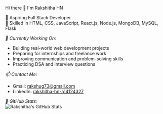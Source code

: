 
Hi there 👋 I'm Rakshitha HN

🚀 Aspiring Full Stack Developer  
🎯 Skilled in HTML, CSS, JavaScript, React.js, Node.js, MongoDB, MySQL, Flask  

*🌱 Currently Working On:*  
- Building real-world web development projects  
- Preparing for internships and freelance work  
- Improving communication and problem-solving skills  
- Practicing DSA and interview questions  

*📫 Contact Me:*  
- Gmail: rakshug73@gmail.com  
- LinkedIn: [rakshitha-hn-a14124327](https://www.linkedin.com/in/rakshitha-hn-a14124327/)  

*💼 GitHub Stats:*  
![Rakshitha's GitHub Stats](rakshu112003github@com)



